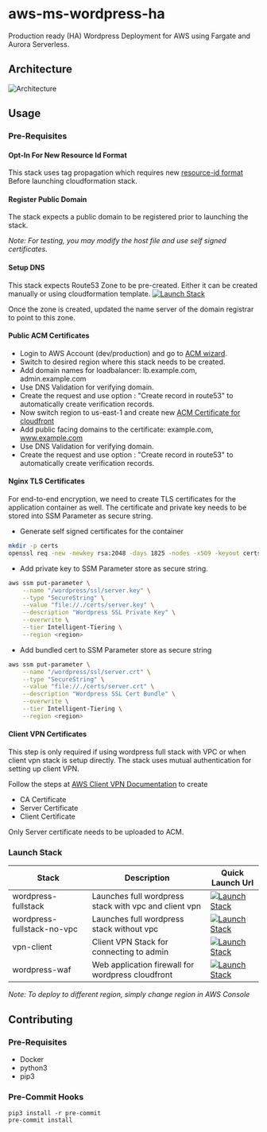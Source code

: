 # aws-ms-wordpress-ha
Production ready (HA) Wordpress Deployment for AWS using Fargate and Aurora Serverless.

## Architecture
![Architecture](https://www.lucidchart.com/publicSegments/view/460a92be-5c10-49c2-bbae-f2811c081918/image.png)

## Usage

### Pre-Requisites
#### Opt-In For New Resource Id Format
This stack uses tag propagation which requires new [resource-id format](https://aws.amazon.com/blogs/compute/migrating-your-amazon-ecs-deployment-to-the-new-arn-and-resource-id-format-2/)
Before launching cloudformation stack.

#### Register Public Domain
The stack expects a public domain to be registered prior to launching the stack.

_Note: For testing, you may modify the host file and use self signed certificates._

#### Setup DNS
This stack expects Route53 Zone to be pre-created. Either it can be created manually or using cloudformation template.
[![Launch Stack](https://cdn.rawgit.com/buildkite/cloudformation-launch-stack-button-svg/master/launch-stack.svg)](https://console.aws.amazon.com/cloudformation/home?region=us-west-2#/stacks/new?templateURL=https://wp-cfn-deploy-s3-cloudformationbucket-1imzg0gegwkod.s3-us-west-2.amazonaws.com/v1/infrastructure/cloudformation/wp-dns.yaml&stackName=wordpress-dns)

Once the zone is created, updated the name server of the domain registrar to point to this zone.

#### Public ACM Certificates
- Login to AWS Account (dev/production) and go to [ACM wizard](https://console.aws.amazon.com/acm/home?region=us-west-2#/wizard/).
- Switch to desired region where this stack needs to be created.
- Add domain names for loadbalancer: lb.example.com, admin.example.com
- Use DNS Validation for verifying domain.
- Create the request and use option : "Create record in route53" to automatically create verification records.
- Now switch region to us-east-1 and create new [ACM Certificate for cloudfront](https://console.aws.amazon.com/acm/home?region=us-east-1#/wizard/)
- Add public facing domains to the certificate: example.com, www.example.com
- Use DNS Validation for verifying domain.
- Create the request and use option : "Create record in route53" to automatically create verification records.

#### Nginx TLS Certificates
For end-to-end encryption, we need to create TLS certificates for the application container as well.
The certificate and private key needs to be stored into SSM Parameter as secure string.

- Generate self signed certificates for the container
```bash
mkdir -p certs
openssl req -new -newkey rsa:2048 -days 1825 -nodes -x509 -keyout certs/server.key -out certs/server.crt
```
- Add private key to SSM Parameter store as secure string.
```bash
aws ssm put-parameter \
    --name "/wordpress/ssl/server.key" \
    --type "SecureString" \
    --value "file://./certs/server.key" \
    --description "Wordpress SSL Private Key" \
    --overwrite \
    --tier Intelligent-Tiering \
    --region <region>
```
- Add bundled cert to SSM Parameter store as secure string
```bash
aws ssm put-parameter \
    --name "/wordpress/ssl/server.crt" \
    --type "SecureString" \
    --value "file://./certs/server.crt" \
    --description "Wordpress SSL Cert Bundle" \
    --overwrite \
    --tier Intelligent-Tiering \
    --region <region>
```

#### Client VPN Certificates
This step is only required if using wordpress full stack with VPC or when client vpn stack is setup directly.
The stack uses mutual authentication for setting up client VPN.

Follow the steps at [AWS Client VPN Documentation](https://docs.aws.amazon.com/vpn/latest/clientvpn-admin/authentication-authorization.html#mutual)
to create
- CA Certificate
- Server Certificate
- Client Certificate

Only Server certificate needs to be uploaded to ACM.


### Launch Stack
Stack                          | Description                                                | Quick Launch Url
-------------------------------|------------------------------------------------------------|-----------------------------------
wordpress-fullstack            | Launches full wordpress stack with vpc and client vpn      | [![Launch Stack](https://cdn.rawgit.com/buildkite/cloudformation-launch-stack-button-svg/master/launch-stack.svg)](https://console.aws.amazon.com/cloudformation/home?region=us-west-2#/stacks/new?templateURL=https://wp-cfn-deploy-s3-cloudformationbucket-1imzg0gegwkod.s3-us-west-2.amazonaws.com/v1/infrastructure/cloudformation/wp-fullstack-vpc.yaml&stackName=wordpress)
wordpress-fullstack-no-vpc     | Launches full wordpress stack without vpc                  | [![Launch Stack](https://cdn.rawgit.com/buildkite/cloudformation-launch-stack-button-svg/master/launch-stack.svg)](https://console.aws.amazon.com/cloudformation/home?region=us-west-2#/stacks/new?templateURL=https://wp-cfn-deploy-s3-cloudformationbucket-1imzg0gegwkod.s3-us-west-2.amazonaws.com/v1/infrastructure/cloudformation/wp-fullstack-no-vpc.yaml&stackName=wordpress)
vpn-client                     | Client VPN Stack for connecting to admin                   | [![Launch Stack](https://cdn.rawgit.com/buildkite/cloudformation-launch-stack-button-svg/master/launch-stack.svg)](https://console.aws.amazon.com/cloudformation/home?region=us-west-2#/stacks/new?templateURL=https://wp-cfn-deploy-s3-cloudformationbucket-1imzg0gegwkod.s3-us-west-2.amazonaws.com/v1/infrastructure/cloudformation/wp-vpn-client.yaml&stackName=wordpress-client-vpn)
wordpress-waf                  | Web application firewall for wordpress cloudfront          | [![Launch Stack](https://cdn.rawgit.com/buildkite/cloudformation-launch-stack-button-svg/master/launch-stack.svg)](https://console.aws.amazon.com/cloudformation/home?region=us-east-1#/stacks/new?templateURL=https://wp-cfn-deploy-s3-cloudformationbucket-1imzg0gegwkod.s3-us-west-2.amazonaws.com/v1/infrastructure/cloudformation/wp-waf-us-east-1.yaml&stackName=wordpress-waf)


*Note: To deploy to different region, simply change region in AWS Console*

## Contributing

### Pre-Requisites
- Docker
- python3
- pip3


### Pre-Commit Hooks
```
pip3 install -r pre-commit
pre-commit install
```
